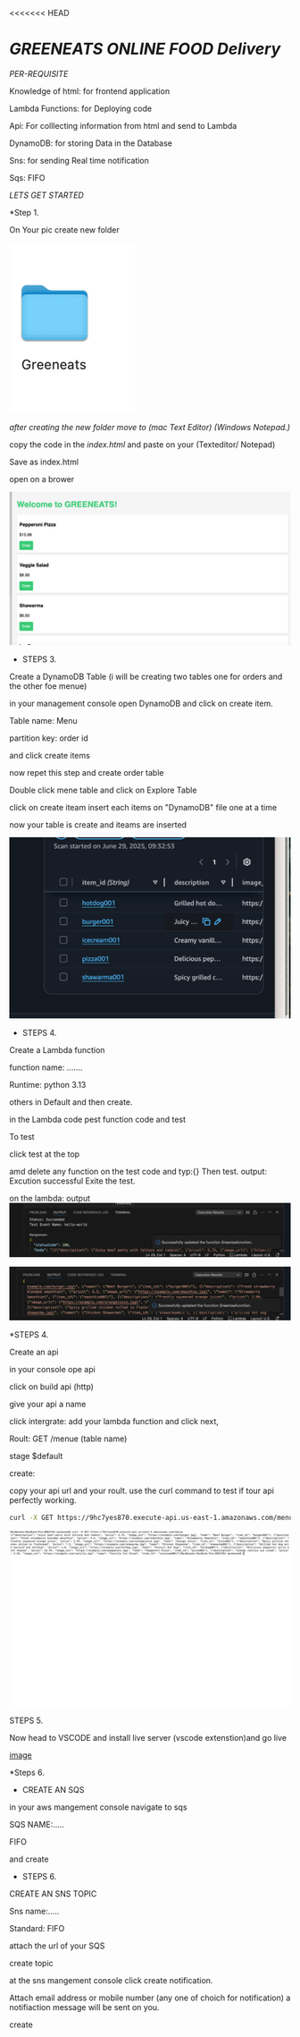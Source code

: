 <<<<<<< HEAD
# *GREENEATS ONLINE FOOD Delivery*
*PER-REQUISITE*

   Knowledge of html: for frontend application

Lambda Functions: for Deploying code

Api: For colllecting information from html and send to Lambda

DynamoDB: for storing Data in the Database

Sns: for sending Real time notification

Sqs: FIFO

*LETS GET STARTED*

*Step 1.

On Your pic create new folder 

![folderimage](images/folder.png)


*after creating the new folder move to  (mac Text Editor) (Windows Notepad.)*

copy the code in the *index.html* and paste on your (Texteditor/ Notepad)

Save as index.html 

open on a brower

![menu](images/food%20menue.png)

* STEPS 3.

Create a DynamoDB Table (i will be creating two tables one for orders and the other foe menue)

in your management console open DynamoDB and click on create item.

Table name: Menu

partition key: order id

and click create items 

now repet this step and create order table

Double click mene table and click on Explore Table 

click on create iteam insert each items on "DynamoDB" file one at a time 

now your table is create and iteams are inserted

![DynamoDb](images/dbtable.png)

* STEPS 4.

Create a Lambda function

function name: .......

Runtime: python 3.13

others in Default and then create.

in the Lambda code pest function code and test

To test 

click test at the top 

amd delete any function on the test code and typ:{}
Then test. output: Excution successful
Exite the test.

on the lambda: output
![images](images/lambda.png)

![images](images/output.png)

*STEPS 4.

Create an api

in your console ope api 

click on build api (http)

give your api a name 

click intergrate: add your lambda function and click next,

Roult: GET /menue (table name)

stage $default

create:

copy  your api url and your roult. use the curl command to test if tour api perfectly working.

```bash
curl -X GET https://9hc7yes870.execute-api.us-east-1.amazonaws.com/menue
```

![image](images/terminal.png)

STEPS 5.

Now head to VSCODE and install live server (vscode extenstion)and go live

[image](images/liveserver.png)

*Steps 6.

* CREATE AN SQS 

in your aws mangement console navigate to sqs 

SQS NAME:.....

FIFO

and create

* STEPS 6. 

CREATE AN SNS TOPIC

Sns name:.....

Standard: FIFO

attach the url of your SQS 

create topic 

at the sns mangement console click create notification.

Attach email address or mobile number (any one of choich for notification) a notifiaction message will be sent on you.

create






















